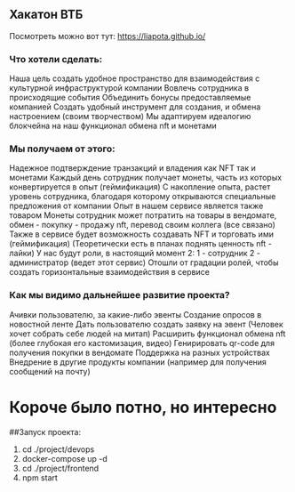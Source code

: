 ## Хакатон ВТБ
Посмотреть можно вот тут: https://liapota.github.io/

### Что хотели сделать:
Наша цель создать удобное пространство для взаимодействия с культурной инфраструктурой компании
Вовлечь сотрудника в происходящие события
Объединить бонусы предоставляемые компанией
Создать удобный инструмент для создания, и обмена настроением (своим творчеством)
Мы адаптируем идеалогию блокчейна на наш функционал обмена nft и монетами

### Мы получаем от этого:
Надежное подтверждение транзакций и владения как NFT так и монетами
Каждый день сотрудник получает монеты, часть из которых конвертируется в опыт (геймификация)
С накопление опыта, растет уровень сотрудника, благодаря которому открываются специальные предложения от компании
Опыт в нашем сервисе является также товаром
Монеты сотрудник может потратить на товары в вендомате, обмен - покупку - продажу nft, перевод своим коллега (все связано)
Также в сервисе будет возможность создавать NFT и торговать ими (геймификация)
(Теоретически есть в планах поднять ценность nft - лайки)
У нас будут роли, в настоящий момент 2:
1 - сотрудник
2 - администратор (ведет этот сервис)
Отошли от градации ролей, чтобы создать горизонтальные взаимодействия в сервисе

### Как мы видимо дальнейшее развитие проекта?
Ачивки пользователю, за какие-либо эвенты
Создание опросов в новостной ленте
Дать пользователю создать заявку на эвент (Человек хочет собрать себе людей на митап)
Расширить функционал обмена nft (более глубокая его кастомизация, видео)
Генирировать qr-code для получения покупки в вендомате
Поддержка на разных устройствах
Внедрение в другие продукты компании (например для получения сообщений на почту)


# Короче было потно, но интересно

##Запуск проекта:

1) cd ./project/devops
2) docker-compose up -d
3) cd ./project/frontend
4) npm start
